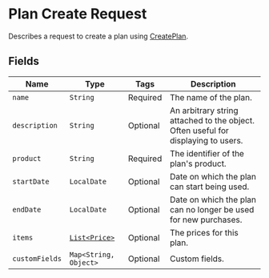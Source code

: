# Plan Create Request

Describes a request to create a plan using [CreatePlan](/doc/plan-api.md#create-plan).

## Fields

| Name | Type | Tags | Description |
|  --- | --- | --- | --- |
| `name` | `String` | Required | The name of the plan. |
| `description` | `String` | Optional | An arbitrary string attached to the object. Often useful for displaying to users. | 
| `product` | `String` | Required | The identifier of the plan's product. | 
| `startDate` | `LocalDate` | Optional | Date on which the plan can start being used. | 
| `endDate` | `LocalDate` | Optional | Date on which the plan can no longer be used for new purchases. |
| `items` | [`List<Price>`](/doc/models/price.md) | Optional | The prices for this plan. | 
| `customFields` | `Map<String, Object>` | Optional | Custom fields. |
